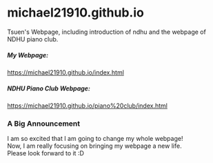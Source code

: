 # michael21910.github.io  
Tsuen's Webpage, including introduction of ndhu and the webpage of NDHU piano club.  
  
##### My Webpage:  
https://michael21910.github.io/index.html  
  
##### NDHU Piano Club Webpage:  
https://michael21910.github.io/piano%20club/index.html  

### A Big Announcement
I am so excited that I am going to change my whole webpage!  
Now, I am really focusing on bringing my webpage a new life.  
Please look forward to it :D
